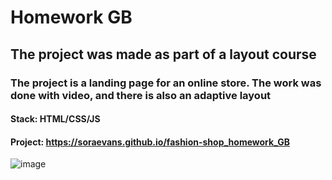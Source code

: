 # Homework GB

## The project was made as part of a layout course

### The project is a landing page for an online store. The work was done with video, and there is also an adaptive layout

#### Stack: HTML/CSS/JS
#### Project: https://soraevans.github.io/fashion-shop_homework_GB
![image](https://github.com/SoraEvans/fashion-shop_homework_GB/assets/96630749/46ce0d5e-82b3-4c36-99f7-45f669ddfa17)
